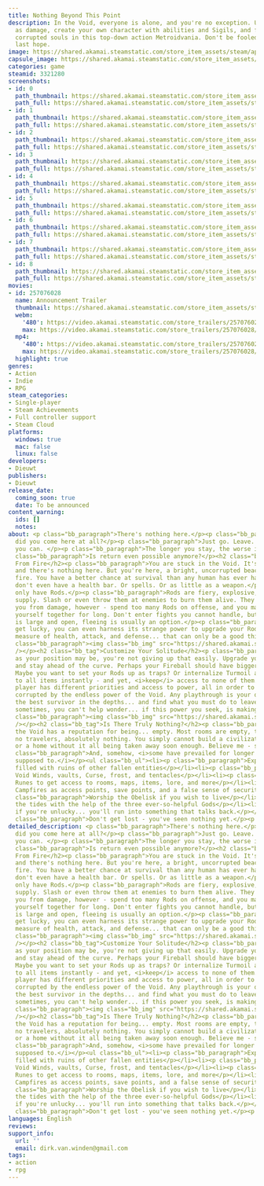 ```yaml
---
title: Nothing Beyond This Point
description: In the Void, everyone is alone, and you're no exception. Use your health
  as damage, create your own character with abilities and Sigils, and fight through
  corrupted souls in this top-down action Metroidvania. Don't be fooled - you're nobody's
  last hope.
image: https://shared.akamai.steamstatic.com/store_item_assets/steam/apps/3321280/header.jpg?t=1732743244
capsule_image: https://shared.akamai.steamstatic.com/store_item_assets/steam/apps/3321280/a203ad9ffd948bebeaf7950c91b63c0f8ef7b0f0/capsule_231x87.jpg?t=1732743244
categories: game
steamid: 3321280
screenshots:
- id: 0
  path_thumbnail: https://shared.akamai.steamstatic.com/store_item_assets/steam/apps/3321280/ss_2ef808d6ea131fcd2238b483671970415603e935.600x338.jpg?t=1732743244
  path_full: https://shared.akamai.steamstatic.com/store_item_assets/steam/apps/3321280/ss_2ef808d6ea131fcd2238b483671970415603e935.1920x1080.jpg?t=1732743244
- id: 1
  path_thumbnail: https://shared.akamai.steamstatic.com/store_item_assets/steam/apps/3321280/ss_8aaa6e672398f213c7ccf83e3250af8267d0d2e2.600x338.jpg?t=1732743244
  path_full: https://shared.akamai.steamstatic.com/store_item_assets/steam/apps/3321280/ss_8aaa6e672398f213c7ccf83e3250af8267d0d2e2.1920x1080.jpg?t=1732743244
- id: 2
  path_thumbnail: https://shared.akamai.steamstatic.com/store_item_assets/steam/apps/3321280/ss_d4877bd404427d391af7037da3a513009c3ad8ea.600x338.jpg?t=1732743244
  path_full: https://shared.akamai.steamstatic.com/store_item_assets/steam/apps/3321280/ss_d4877bd404427d391af7037da3a513009c3ad8ea.1920x1080.jpg?t=1732743244
- id: 3
  path_thumbnail: https://shared.akamai.steamstatic.com/store_item_assets/steam/apps/3321280/ss_8446c961f26c271a2d25be3d51ed5a2765ef5e07.600x338.jpg?t=1732743244
  path_full: https://shared.akamai.steamstatic.com/store_item_assets/steam/apps/3321280/ss_8446c961f26c271a2d25be3d51ed5a2765ef5e07.1920x1080.jpg?t=1732743244
- id: 4
  path_thumbnail: https://shared.akamai.steamstatic.com/store_item_assets/steam/apps/3321280/ss_1f24a2e7b73f6d55957753f2fd3ec109a2d8df53.600x338.jpg?t=1732743244
  path_full: https://shared.akamai.steamstatic.com/store_item_assets/steam/apps/3321280/ss_1f24a2e7b73f6d55957753f2fd3ec109a2d8df53.1920x1080.jpg?t=1732743244
- id: 5
  path_thumbnail: https://shared.akamai.steamstatic.com/store_item_assets/steam/apps/3321280/ss_3542af743d89a60f32c9483d28f0696bcd610bd1.600x338.jpg?t=1732743244
  path_full: https://shared.akamai.steamstatic.com/store_item_assets/steam/apps/3321280/ss_3542af743d89a60f32c9483d28f0696bcd610bd1.1920x1080.jpg?t=1732743244
- id: 6
  path_thumbnail: https://shared.akamai.steamstatic.com/store_item_assets/steam/apps/3321280/ss_9518b53c306a4058ca358b3c49ff5b883b68780a.600x338.jpg?t=1732743244
  path_full: https://shared.akamai.steamstatic.com/store_item_assets/steam/apps/3321280/ss_9518b53c306a4058ca358b3c49ff5b883b68780a.1920x1080.jpg?t=1732743244
- id: 7
  path_thumbnail: https://shared.akamai.steamstatic.com/store_item_assets/steam/apps/3321280/ss_5b985480a3eb09b4529664a63d2f23c2700cae03.600x338.jpg?t=1732743244
  path_full: https://shared.akamai.steamstatic.com/store_item_assets/steam/apps/3321280/ss_5b985480a3eb09b4529664a63d2f23c2700cae03.1920x1080.jpg?t=1732743244
- id: 8
  path_thumbnail: https://shared.akamai.steamstatic.com/store_item_assets/steam/apps/3321280/ss_abf408f2ce9b9e778cbb33e1e71092a61c09ddb5.600x338.jpg?t=1732743244
  path_full: https://shared.akamai.steamstatic.com/store_item_assets/steam/apps/3321280/ss_abf408f2ce9b9e778cbb33e1e71092a61c09ddb5.1920x1080.jpg?t=1732743244
movies:
- id: 257076028
  name: Announcement Trailer
  thumbnail: https://shared.akamai.steamstatic.com/store_item_assets/steam/apps/257076028/176a7eb1b9261fa0e80b6a8c15e14d4319c82e36/movie_600x337.jpg?t=1732354370
  webm:
    '480': https://video.akamai.steamstatic.com/store_trailers/257076028/movie480_vp9.webm?t=1732354370
    max: https://video.akamai.steamstatic.com/store_trailers/257076028/movie_max_vp9.webm?t=1732354370
  mp4:
    '480': https://video.akamai.steamstatic.com/store_trailers/257076028/movie480.mp4?t=1732354370
    max: https://video.akamai.steamstatic.com/store_trailers/257076028/movie_max.mp4?t=1732354370
  highlight: true
genres:
- Action
- Indie
- RPG
steam_categories:
- Single-player
- Steam Achievements
- Full controller support
- Steam Cloud
platforms:
  windows: true
  mac: false
  linux: false
developers:
- Dieuwt
publishers:
- Dieuwt
release_date:
  coming_soon: true
  date: To be announced
content_warning:
  ids: []
  notes:
about: <p class="bb_paragraph">There's nothing here.</p><p class="bb_paragraph">Why
  did you come here at all?</p><p class="bb_paragraph">Just go. Leave. As soon as
  you can. </p><p class="bb_paragraph">The longer you stay, the worse it gets.</p><p
  class="bb_paragraph">Is return even possible anymore?</p><h2 class="bb_tag">Made
  From Fire</h2><p class="bb_paragraph">You are stuck in the Void. It's pitch black
  and there's nothing here. But you're here, a bright, uncorrupted beacon of pure
  fire. You have a better chance at survival than any human has ever had.</p><p class="bb_paragraph">You
  don't even have a health bar. Or spells. Or as little as a weapon.</p><p class="bb_paragraph">You
  only have Rods.</p><p class="bb_paragraph">Rods are fiery, explosive, and in endless
  supply. Slash or even throw them at enemies to burn them alive. They also must protect
  you from damage, however - spend too many Rods on offense, and you may not hold
  yourself together for long. Don't enter fights you cannot handle, but as the Void
  is large and open, fleeing is usually an option.</p><p class="bb_paragraph">If you
  get lucky, you can even harness its strange power to upgrade your Rods, your only
  measure of health, attack, and defense... that can only be a good thing, right?</p><p
  class="bb_paragraph"><img class="bb_img" src="https://shared.akamai.steamstatic.com/store_item_assets/steam/apps/3321280/extras/fireballs.gif?t=1732743244"
  /></p><h2 class="bb_tag">Customize Your Solitude</h2><p class="bb_paragraph">Lonely
  as your position may be, you're not giving up that easily. Upgrade your abilities
  and stay ahead of the curve. Perhaps your Fireball should have bigger explosions?
  Maybe you want to set your Rods up as traps? Or internalize Turmoil and gain access
  to all items instantly - and yet, <i>keep</i> access to none of them.</p><p class="bb_paragraph">Every
  player has different priorities and access to power, all in order to avoid being
  corrupted by the endless power of the Void. Any playthrough is your own; become
  the best survivor in the depths... and find what you must do to leave.</p><p class="bb_paragraph">Though
  sometimes, you can't help wonder... if this power you seek, is making it worse.</p><p
  class="bb_paragraph"><img class="bb_img" src="https://shared.akamai.steamstatic.com/store_item_assets/steam/apps/3321280/extras/sigilchoice.gif?t=1732743244"
  /></p><h2 class="bb_tag">Is There Truly Nothing?</h2><p class="bb_paragraph">Sure,
  the Void has a reputation for being... empty. Most rooms are empty, there's no towns,
  no travelers, absolutely nothing. You simply cannot build a civilization, a workshop,
  or a home without it all being taken away soon enough. Believe me - some have tried.</p><p
  class="bb_paragraph">And, somehow, <i>some have prevailed for longer than they were
  supposed to.</i></p><ul class="bb_ul"><li><p class="bb_paragraph">Explore 16 areas
  filled with ruins of other fallen entities</p></li><li><p class="bb_paragraph">Beat
  Void Winds, vaults, Curse, frost, and tentacles</p></li><li><p class="bb_paragraph">Trace
  Runes to get access to rooms, maps, items, lore, and more</p></li><li><p class="bb_paragraph">Use
  Campfires as access points, save points, and a false sense of security</p></li><li><p
  class="bb_paragraph">Worship the Obelisk if you wish to live</p></li><li><p class="bb_paragraph">Turn
  the tides with the help of the three ever-so-helpful Gods</p></li><li><p class="bb_paragraph">And
  if you're unlucky... you'll run into something that talks back.</p></li></ul><p
  class="bb_paragraph">Don't get lost - you've seen nothing yet.</p><p class="bb_paragraph"></p>
detailed_description: <p class="bb_paragraph">There's nothing here.</p><p class="bb_paragraph">Why
  did you come here at all?</p><p class="bb_paragraph">Just go. Leave. As soon as
  you can. </p><p class="bb_paragraph">The longer you stay, the worse it gets.</p><p
  class="bb_paragraph">Is return even possible anymore?</p><h2 class="bb_tag">Made
  From Fire</h2><p class="bb_paragraph">You are stuck in the Void. It's pitch black
  and there's nothing here. But you're here, a bright, uncorrupted beacon of pure
  fire. You have a better chance at survival than any human has ever had.</p><p class="bb_paragraph">You
  don't even have a health bar. Or spells. Or as little as a weapon.</p><p class="bb_paragraph">You
  only have Rods.</p><p class="bb_paragraph">Rods are fiery, explosive, and in endless
  supply. Slash or even throw them at enemies to burn them alive. They also must protect
  you from damage, however - spend too many Rods on offense, and you may not hold
  yourself together for long. Don't enter fights you cannot handle, but as the Void
  is large and open, fleeing is usually an option.</p><p class="bb_paragraph">If you
  get lucky, you can even harness its strange power to upgrade your Rods, your only
  measure of health, attack, and defense... that can only be a good thing, right?</p><p
  class="bb_paragraph"><img class="bb_img" src="https://shared.akamai.steamstatic.com/store_item_assets/steam/apps/3321280/extras/fireballs.gif?t=1732743244"
  /></p><h2 class="bb_tag">Customize Your Solitude</h2><p class="bb_paragraph">Lonely
  as your position may be, you're not giving up that easily. Upgrade your abilities
  and stay ahead of the curve. Perhaps your Fireball should have bigger explosions?
  Maybe you want to set your Rods up as traps? Or internalize Turmoil and gain access
  to all items instantly - and yet, <i>keep</i> access to none of them.</p><p class="bb_paragraph">Every
  player has different priorities and access to power, all in order to avoid being
  corrupted by the endless power of the Void. Any playthrough is your own; become
  the best survivor in the depths... and find what you must do to leave.</p><p class="bb_paragraph">Though
  sometimes, you can't help wonder... if this power you seek, is making it worse.</p><p
  class="bb_paragraph"><img class="bb_img" src="https://shared.akamai.steamstatic.com/store_item_assets/steam/apps/3321280/extras/sigilchoice.gif?t=1732743244"
  /></p><h2 class="bb_tag">Is There Truly Nothing?</h2><p class="bb_paragraph">Sure,
  the Void has a reputation for being... empty. Most rooms are empty, there's no towns,
  no travelers, absolutely nothing. You simply cannot build a civilization, a workshop,
  or a home without it all being taken away soon enough. Believe me - some have tried.</p><p
  class="bb_paragraph">And, somehow, <i>some have prevailed for longer than they were
  supposed to.</i></p><ul class="bb_ul"><li><p class="bb_paragraph">Explore 16 areas
  filled with ruins of other fallen entities</p></li><li><p class="bb_paragraph">Beat
  Void Winds, vaults, Curse, frost, and tentacles</p></li><li><p class="bb_paragraph">Trace
  Runes to get access to rooms, maps, items, lore, and more</p></li><li><p class="bb_paragraph">Use
  Campfires as access points, save points, and a false sense of security</p></li><li><p
  class="bb_paragraph">Worship the Obelisk if you wish to live</p></li><li><p class="bb_paragraph">Turn
  the tides with the help of the three ever-so-helpful Gods</p></li><li><p class="bb_paragraph">And
  if you're unlucky... you'll run into something that talks back.</p></li></ul><p
  class="bb_paragraph">Don't get lost - you've seen nothing yet.</p><p class="bb_paragraph"></p>
languages: English
reviews:
support_info:
  url: ''
  email: dirk.van.winden@gmail.com
tags:
- action
- rpg
---
```



